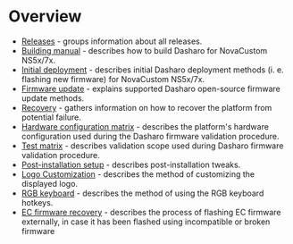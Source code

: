 # Overview

* [Releases](releases.md) - groups information about all releases.
* [Building manual](building-manual.md) - describes how to build Dasharo for
    NovaCustom NS5x/7x.
* [Initial deployment](initial-deployment.md) - describes initial Dasharo
    deployment methods (i. e. flashing new firmware) for NovaCustom NS5x/7x.
* [Firmware update](firmware-update.md) - explains supported Dasharo open-source
    firmware update methods.
* [Recovery](recovery.md) - gathers information on how to recover the platform
    from potential failure.
* [Hardware configuration matrix](hardware-matrix.md) - describes the platform's
    hardware configuration used during the Dasharo firmware validation
    procedure.
* [Test matrix](test-matrix.md) - describes validation scope used during
    Dasharo firmware validation procedure.
* [Post-installation setup](post_install.md) - describes post-installation
    tweaks.
* [Logo Customization](../../common-coreboot-docs/custom_logo.md) - describes
    the method of customizing the displayed logo.
* [RGB keyboard](rgb_keyboard.md) - describes the method of using the RGB
    keyboard hotkeys.
* [EC firmware recovery](ec_recovery.md) - describes the process of flashing
    EC firmware externally, in case it has been flashed using incompatible
    or broken firmware
